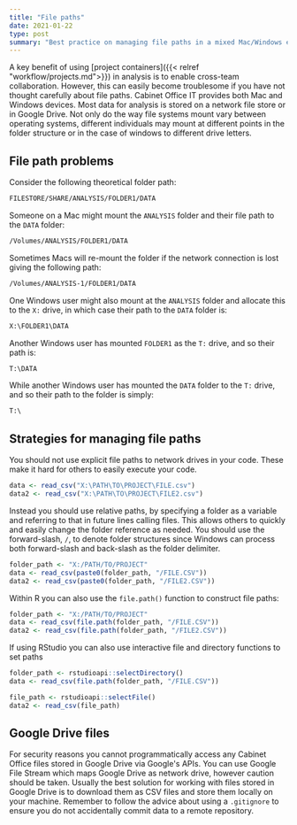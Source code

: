 ```yaml
---
title: "File paths"
date: 2021-01-22
type: post
summary: "Best practice on managing file paths in a mixed Mac/Windows ecosystem"
---
```


A key benefit of using [project containers]({{< relref "workflow/projects.md">}}) in analysis is to enable cross-team collaboration. However, this can easily become troublesome if you have not thought carefully about file paths. Cabinet Office IT provides both Mac and Windows devices. Most data for analysis is stored on a network file store or in Google Drive. Not only do the way file systems mount vary between operating systems, different individuals may mount at different points in the folder structure or in the case of windows to different drive letters.

## File path problems

Consider the following theoretical folder path:

```txt
FILESTORE/SHARE/ANALYSIS/FOLDER1/DATA
```

Someone on a Mac might mount the `ANALYSIS` folder and their file path to the `DATA` folder:

```txt
/Volumes/ANALYSIS/FOLDER1/DATA
```

Sometimes Macs will re-mount the folder if the network connection is lost giving the following path:

```txt
/Volumes/ANALYSIS-1/FOLDER1/DATA
```

One Windows user might also mount at the `ANALYSIS` folder and allocate this to the `X:` drive, in which case their path to the `DATA` folder is:

```txt
X:\FOLDER1\DATA
```

Another Windows user has mounted `FOLDER1` as the `T:` drive, and so their path is:

```txt
T:\DATA
```

While another Windows user has mounted the `DATA` folder to the `T:` drive, and so their path to the folder is simply:

```txt
T:\
```

## Strategies for managing file paths

You should not use explicit file paths to network drives in your code. These make it hard for others to easily execute your code.

```r
data <- read_csv("X:\PATH\TO\PROJECT\FILE.csv")
data2 <- read_csv("X:\PATH\TO\PROJECT\FILE2.csv")
```

Instead you should use relative paths, by specifying a folder as a variable and referring to that in future lines calling files. This allows others to quickly and easily change the folder reference as needed. You should use the forward-slash, `/`, to denote folder structures since Windows can process both forward-slash and back-slash as the folder delimiter.

```r
folder_path <- "X:/PATH/TO/PROJECT"
data <- read_csv(paste0(folder_path, "/FILE.CSV"))
data2 <- read_csv(paste0(folder_path, "/FILE2.CSV"))
```

Within R you can also use the `file.path()` function to construct file paths:

```r
folder_path <- "X:/PATH/TO/PROJECT"
data <- read_csv(file.path(folder_path, "/FILE.CSV"))
data2 <- read_csv(file.path(folder_path, "/FILE2.CSV"))
```

If using RStudio you can also use interactive file and directory functions to set paths

```r
folder_path <- rstudioapi::selectDirectory()
data <- read_csv(file.path(folder_path, "/FILE.CSV"))

file_path <- rstudioapi::selectFile()
data2 <- read_csv(file_path)
```

## Google Drive files

For security reasons you cannot programmatically access any Cabinet Office files stored in Google Drive via Google's APIs. You can use Google File Stream which maps Google Drive as network drive, however caution should be taken. Usually the best solution for working with files stored in Google Drive is to download them as CSV files and store them locally on your machine. Remember to follow the advice about using a `.gitignore` to ensure you do not accidentally commit data to a remote repository.
